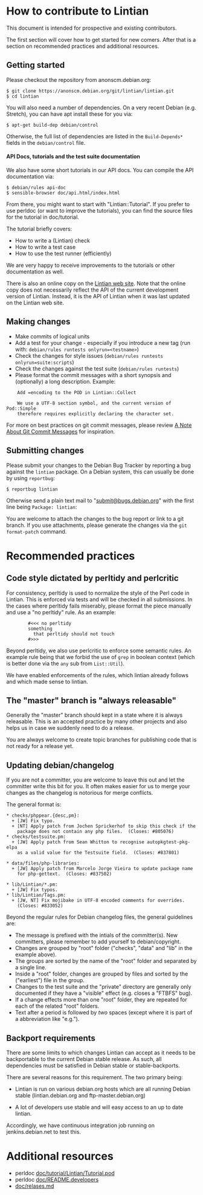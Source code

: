How to contribute to Lintian
============================

This document is intended for prospective and existing contributors.

The first section will cover how to get started for new comers.  After
that is a section on recommended practices and additional resources.

Getting started
---------------

Please checkout the repository from anonscm.debian.org:

    $ git clone https://anonscm.debian.org/git/lintian/lintian.git
    $ cd lintian

You will also need a number of dependencies.  On a very recent Debian
(e.g. Stretch), you can have apt install these for you via:

    $ apt-get build-dep debian/control

Otherwise, the full list of dependencies are listed in the `Build-Depends*`
fields in the `debian/control` file.

#### API Docs, tutorials and the test suite documentation

We also have some short tutorials in our API docs.  You can compile
the API documentation via:

    $ debian/rules api-doc
    $ sensible-browser doc/api.html/index.html

From there, you might want to start with "Lintian::Tutorial".  If you
prefer to use perldoc (or want to improve the tutorials), you can find
the source files for the tutorial in doc/tutorial.

The tutorial briefly covers:

 * How to write a (Lintian) check
 * How to write a test case
 * How to use the test runner (efficiently)

We are very happy to receive improvements to the tutorials or other
documentation as well.

There is also an online copy on the [Lintian web site][online-api-docs].
Note that the online copy does not necessarily reflect the API of the
current development version of Lintian.  Instead, it is the API of
Lintian when it was last updated on the Lintian web site.

[online-api-docs]: https://lintian.debian.org/library-api/index.html

Making changes
--------------

 * Make commits of logical units
 * Add a test for your change - especially if you introduce a new tag
   (run with: `debian/rules runtests onlyrun=<testname>`)
 * Check the changes for style issues
   (`debian/rules runtests onlyrun=suite:scripts`)
 * Check the changes against the test suite
   (`debian/rules runtests`)
 * Please format the commit messages with a short synopsis and (optionally) a long description.  Example:

````
    Add =encoding to the POD in Lintian::Collect
    
    We use a UTF-8 section symbol, and the current version of Pod::Simple
    therefore requires explicitly declaring the character set.
````

For more on best practices on git commit messages, please review
[A Note About Git Commit Messages][tbaggery-git-commit] for inspiration.


[tbaggery-git-commit]: http://tbaggery.com/2008/04/19/a-note-about-git-commit-messages.html

Submitting changes
------------------

Please submit your changes to the Debian Bug Tracker by reporting a bug
against the `lintian` package.  On a Debian system, this can usually
be done by using `reportbug`:

    $ reportbug lintian

Otherwise send a plain text mail to "<submit@bugs.debian.org>" with
the first line being `Package: lintian`: 

You are welcome to attach the changes to the bug report or link to a
git branch.  If you use attachments, please generate the changes via
the `git format-patch` command.

Recommended practices
=====================


Code style dictated by perltidy and perlcritic
----------------------------------------------

For consistency, perltidy is used to normalize the style of the Perl
code in Lintian.  This is enforced via tests and will be checked
in all submissions.  In the cases where perltidy fails miserably,
please format the piece manually and use a "no perltidy" rule.  As
an example:

````
        #<<< no perltidy
        something
          that perltidy should not touch
        #>>>

````

Beyond perltidy, we also use perlcritic to enforce some semantic
rules.  An example rule being that we forbid the use of `grep` in
boolean context (which is better done via the `any` sub from
`List::Util`).

We have enabled enforcements of the rules, which lintian already
follows and which made sense to lintian.

The "master" branch is "always releasable"
------------------------------------------

Generally the "master" branch should kept in a state where it is always
releasable.  This is an accepted practice by many other projects and
also helps us in case we suddenly need to do a release.

You are always welcome to create topic branches for publishing code that
is not ready for a release yet.

Updating debian/changelog
-------------------------

If you are not a committer, you are welcome to leave this out and let
the committer write this bit for you.  It often makes easier for us to
merge your changes as the changelog is notorious for merge conflicts.

The general format is:

    * checks/phppear.{desc,pm}:
      + [JW] Fix typo.
      + [NT] Apply patch from Jochen Sprickerhof to skip this check if the
        package does not contain any php files.  (Closes: #805076)
    * checks/testsuite.pm:
      + [JW] Apply patch from Sean Whitton to recognise autopkgtest-pkg-elpa
        as a valid value for the Testsuite field.  (Closes: #837801)

    * data/files/php-libraries:
      + [JW] Apply patch from Marcelo Jorge Vieira to update package name
        for php-gettext.  (Closes: #837502)

    * lib/Lintian/*.pm:
      + [JW] Fix typos.
    * lib/Lintian/Tags.pm:
      + [JW, NT] Fix mojibake in UTF-8 encoded comments for overrides.
        (Closes: #833052)

Beyond the regular rules for Debian changelog files, the general
guidelines are:

 * The message is prefixed with the intials of the committer(s). New
   committers, please remember to add yourself to debian/copyright.
 * Changes are grouped by "root" folder ("checks", "data" and "lib" in 
   the example above).
 * The groups are sorted by the name of the "root" folder and separated
   by a single line.
 * Inside a "root" folder, changes are grouped by files and sorted by
   the ("earliest") file in the group.
 * Changes to the test suite and the "private" directory are generally
   only documented if they have a "visible" effect (e.g. closes a
   "FTBFS" bug).
 * If a change effects more than one "root" folder, they are repeated
   for each of the related "root" folders.
 * Text after a period is followed by *two* spaces (except where it is
   part of a abbreviation like "e.g.").

Backport requirements
---------------------

There are some limits to which changes Lintian can accept as it needs
to be backportable to the current Debian stable release.  As such,
all dependencies must be satisfied in Debian stable or stable-backports.

There are several reasons for this requirement.  The two primary being:

 * Lintian is run on various debian.org hosts which are all running
   Debian stable (lintian.debian.org and ftp-master.debian.org)

 * A lot of developers use stable and will easy access to an up to date
   lintian.

Accordingly, we have continuous integration job running on
jenkins.debian.net to test this.

Additional resources
====================

 * perldoc [doc/tutorial/Lintian/Tutorial.pod]()
 * perldoc [doc/README.developers]()
 * [doc/relases.md]()
